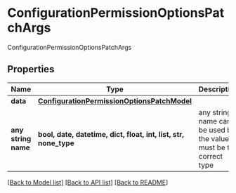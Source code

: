 # ConfigurationPermissionOptionsPatchArgs

ConfigurationPermissionOptionsPatchArgs

## Properties
Name | Type | Description | Notes
------------ | ------------- | ------------- | -------------
**data** | [**ConfigurationPermissionOptionsPatchModel**](ConfigurationPermissionOptionsPatchModel.md) |  | [optional] 
**any string name** | **bool, date, datetime, dict, float, int, list, str, none_type** | any string name can be used but the value must be the correct type | [optional]

[[Back to Model list]](../README.md#documentation-for-models) [[Back to API list]](../README.md#documentation-for-api-endpoints) [[Back to README]](../README.md)


